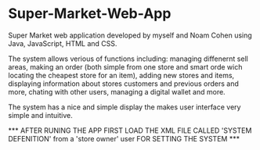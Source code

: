 # Super-Market-Web-App

Super Market web application developed by myself and Noam Cohen using Java, JavaScript, HTML and CSS.

The system allows verious of functions including: managing diffenernt sell areas, making an order (both simple from one store and smart orde wich locating the cheapest store for an item), adding new stores and items, displaying information about stores customers and previous orders and more, chating with other users, managing a digital wallet and more.

The system has a nice and simple display the makes user interface very simple and intuitive.

*** AFTER RUNING THE APP FIRST LOAD THE XML FILE CALLED 'SYSTEM DEFENITION' from a 'store owner' user FOR SETTING THE SYSTEM ***
